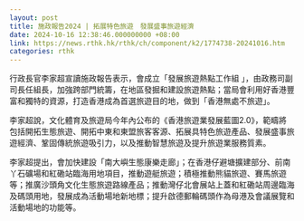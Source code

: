 ```yaml
---
layout: post
title: 施政報告2024 | 拓展特色旅遊　發展盛事旅遊經濟
date: 2024-10-16 12:38:46.000000000 +08:00
link: https://news.rthk.hk/rthk/ch/component/k2/1774738-20241016.htm
categories: rthk
---
```


行政長官李家超宣讀施政報告表示，會成立「發展旅遊熱點工作組 」，由政務司副司長任組長，加強跨部門統籌，在地區發掘和建設旅遊熱點；當局會利用好香港豐富和獨特的資源，打造香港成為首選旅遊目的地，做到「香港無處不旅遊」。

李家超說，文化體育及旅遊局今年內公布的《香港旅遊業發展藍圖2.0》，範疇將包括開拓生態旅遊、開拓中東和東盟旅客客源、拓展具特色旅遊產品、發展盛事旅遊經濟、鞏固傳統旅遊吸引力，以及推動智慧旅遊及提升旅遊業服務質素。

李家超提出，會加快建設「南大嶼生態康樂走廊」；在香港仔避塘擴建部分、前南丫石礦場和紅磡站臨海用地項目，推動遊艇旅遊；積極推動熊貓旅遊、賽馬旅遊等；推廣沙頭角文化生態旅遊路線產品；推動灣仔北會展站上蓋和紅磡站周邊臨海及碼頭用地，發展成為活動場地新地標；提升啟德郵輪碼頭作為母港及會議展覽和活動場地的功能等。
